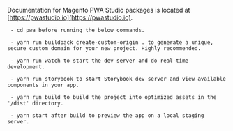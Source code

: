 Documentation for Magento PWA Studio packages is located at [https://pwastudio.io](https://pwastudio.io).

     - cd pwa before running the below commands.

     - yarn run buildpack create-custom-origin . to generate a unique, secure custom domain for your new project. Highly recommended.

     - yarn run watch to start the dev server and do real-time development.

     - yarn run storybook to start Storybook dev server and view available components in your app.

     - yarn run build to build the project into optimized assets in the '/dist' directory.

     - yarn start after build to preview the app on a local staging server.

